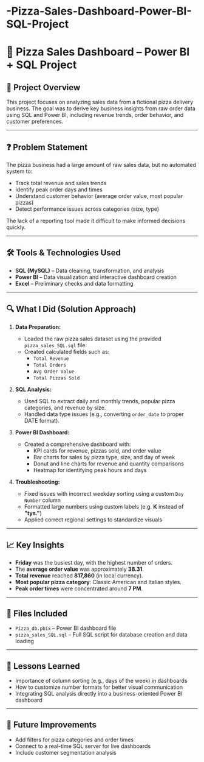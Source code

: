 # -Pizza-Sales-Dashboard-Power-BI-SQL-Project
# 🍕 Pizza Sales Dashboard – Power BI + SQL Project

## 📌 Project Overview

This project focuses on analyzing sales data from a fictional pizza delivery business. The goal was to derive key business insights from raw order data using SQL and Power BI, including revenue trends, order behavior, and customer preferences.

---

## ❓ Problem Statement

The pizza business had a large amount of raw sales data, but no automated system to:
- Track total revenue and sales trends
- Identify peak order days and times
- Understand customer behavior (average order value, most popular pizzas)
- Detect performance issues across categories (size, type)

The lack of a reporting tool made it difficult to make informed decisions quickly.

---

## 🛠️ Tools & Technologies Used
- **SQL (MySQL)** – Data cleaning, transformation, and analysis
- **Power BI** – Data visualization and interactive dashboard creation
- **Excel** – Preliminary checks and data formatting

---

## 🔍 What I Did (Solution Approach)

1. **Data Preparation:**
   - Loaded the raw pizza sales dataset using the provided `pizza_sales_SQL.sql` file.
   - Created calculated fields such as:
     - `Total Revenue`
     - `Total Orders`
     - `Avg Order Value`
     - `Total Pizzas Sold`

2. **SQL Analysis:**
   - Used SQL to extract daily and monthly trends, popular pizza categories, and revenue by size.
   - Handled data type issues (e.g., converting `order_date` to proper DATE format).

3. **Power BI Dashboard:**
   - Created a comprehensive dashboard with:
     - KPI cards for revenue, pizzas sold, and order value
     - Bar charts for sales by pizza type, size, and day of week
     - Donut and line charts for revenue and quantity comparisons
     - Heatmap for identifying peak hours and days

4. **Troubleshooting:**
   - Fixed issues with incorrect weekday sorting using a custom `Day Number` column
   - Formatted large numbers using custom labels (e.g. **K** instead of **"tys."**)
   - Applied correct regional settings to standardize visuals

---

## 📈 Key Insights

- **Friday** was the busiest day, with the highest number of orders.
- The **average order value** was approximately **38.31**.
- **Total revenue** reached **817,860** (in local currency).
- **Most popular pizza category**: Classic American and Italian styles.
- **Peak order times** were concentrated around **7 PM**.

---

## 📂 Files Included

- `Pizza_db.pbix` – Power BI dashboard file
- `pizza_sales_SQL.sql` – Full SQL script for database creation and data loading

---

## 🧠 Lessons Learned

- Importance of column sorting (e.g., days of the week) in dashboards
- How to customize number formats for better visual communication
- Integrating SQL analysis directly into a business-oriented Power BI dashboard

---

## 🚀 Future Improvements

- Add filters for pizza categories and order times
- Connect to a real-time SQL server for live dashboards
- Include customer segmentation analysis
